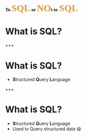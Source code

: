 <span style="color:#000000;font-family:Calibri;font-size:15">To </span><span style="color:#e49436;font-weight:bold;font-family:Calibri;font-size:30">SQL</span><span style="color:#000000;font-family:Calibri;font-size:15"> or </span><span style="color:#e49436;font-weight:bold;font-family:Calibri;font-size:30">NO</span><span style="color:#000000;font-family:Calibri;font-size:15">t to</span> <span style="color:#e49436;font-weight:bold;font-family:Calibri;font-size:30">SQL</span>
---

# What is SQL?

+++

# What is SQL?

* **S**tructured **Q**uery **L**anguage

+++

# What is SQL?

* **S**tructured **Q**uery **L**anguage
* Used to Query structured data :laughing:
